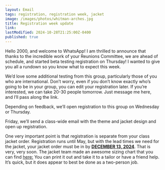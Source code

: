 ```yaml
---
layout: Email
tags: registration, registration week, jacket
image: /images/photos/whitman-arches.jpg
title: Registration week update
link: 
lastModified: 2024-10-28T21:25:00Z-0400
published: true
---
```

Hello 2000, and welcome to WhatsApp! I am thrilled to announce that thanks to the incredible work of your Reunions Committee, we are ahead of schedule, and started beta testing registration on Thursday! I wanted to give you all a rundown so you know what to expect this week.

We’d love some additional testing from this group, particularly those of you who are international. Don’t worry, even if you don’t know exactly who’s going to be in your group, you can edit your registration later. If you’re interested, we can take 20-30 people tomorrow. Just message me here, and I’ll pass along the link.

Depending on feedback, we’ll open registration to this group on Wednesday or Thursday.

Friday, we’ll send a class-wide email with the theme and jacket design and open up registration.

One very important point is that registration is separate from your class jacket order. Registration runs until May, but with the lead times we need for the jacket, your jacket order must be in by **[DECEMBER 13, 2024](/data/OrderMyReunionsJacket.ics)**. That is very, very soon. The jacket team made an awesome sizing chart that you can find [here:](https://reunions.princeton2000.org/images/jacket/P2000_25th_Jacket_Sizing_Chart.pdf) You can print it out and take it to a tailor or have a friend help. It’s quick, but it does appear to best be done as a two-person job.
